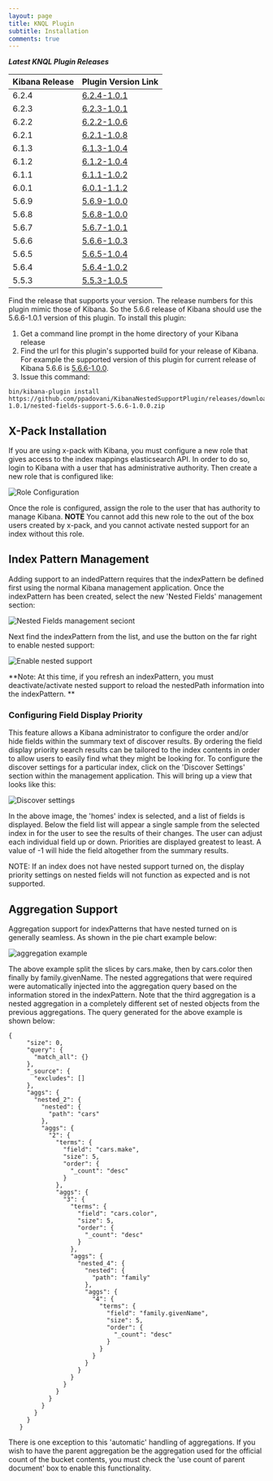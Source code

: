 ```yaml
---
layout: page
title: KNQL Plugin
subtitle: Installation
comments: true
---
```


***Latest KNQL Plugin Releases***
<div class="datatable-begin"></div>

|Kibana Release|Plugin Version Link|
|-------|-------|
|6.2.4|[6.2.4-1.0.1](https://github.com/ppadovani/KibanaNestedSupportPlugin/releases/download/6.2.4-1.0.1/nested-fields-support-6.2.4-1.0.1.zip)|
|6.2.3|[6.2.3-1.0.1](https://github.com/ppadovani/KibanaNestedSupportPlugin/releases/download/6.2.3-1.0.1/nested-fields-support-6.2.3-1.0.1.zip)|
|6.2.2|[6.2.2-1.0.6](https://github.com/ppadovani/KibanaNestedSupportPlugin/releases/download/6.2.2-1.0.6/nested-fields-support-6.2.2-1.0.6.zip)|
|6.2.1|[6.2.1-1.0.8](https://github.com/ppadovani/KibanaNestedSupportPlugin/releases/download/6.2.1-1.0.8/nested-fields-support-6.2.1-1.0.8.zip)|
|6.1.3|[6.1.3-1.0.4](https://github.com/ppadovani/KibanaNestedSupportPlugin/releases/download/6.1.3-1.0.4/nested-fields-support-6.1.3-1.0.4.zip)|
|6.1.2|[6.1.2-1.0.4](https://github.com/ppadovani/KibanaNestedSupportPlugin/releases/download/6.1.2-1.0.4/nested-fields-support-6.1.2-1.0.4.zip)|
|6.1.1|[6.1.1-1.0.2](https://github.com/ppadovani/KibanaNestedSupportPlugin/releases/download/6.1.1-1.0.2/nested-fields-support-6.1.1-1.0.2.zip)|
|6.0.1|[6.0.1-1.1.2](https://github.com/ppadovani/KibanaNestedSupportPlugin/releases/download/6.0.1-1.1.2/nested-fields-support-6.0.1-1.1.2.zip)|
|5.6.9|[5.6.9-1.0.0](https://github.com/ppadovani/KibanaNestedSupportPlugin/releases/download/5.6.9-1.0.0/nested-fields-support-5.6.9-1.0.0.zip)|
|5.6.8|[5.6.8-1.0.0](https://github.com/ppadovani/KibanaNestedSupportPlugin/releases/download/5.6.8-1.0.0/nested-fields-support-5.6.8-1.0.0.zip)|
|5.6.7|[5.6.7-1.0.1](https://github.com/ppadovani/KibanaNestedSupportPlugin/releases/download/5.6.7-1.0.1/nested-fields-support-5.6.7-1.0.1.zip)|
|5.6.6|[5.6.6-1.0.3](https://github.com/ppadovani/KibanaNestedSupportPlugin/releases/download/5.6.6-1.0.3/nested-fields-support-5.6.6-1.0.3.zip)|
|5.6.5|[5.6.5-1.0.4](https://github.com/ppadovani/KibanaNestedSupportPlugin/releases/download/5.6.5-1.0.4/nested-fields-support-5.6.5-1.0.4.zip)|
|5.6.4|[5.6.4-1.0.2](https://github.com/ppadovani/KibanaNestedSupportPlugin/releases/download/5.6.4-1.0.2/nested-fields-support-5.6.4-1.0.2.zip)|
|5.5.3|[5.5.3-1.0.5](https://github.com/ppadovani/KibanaNestedSupportPlugin/releases/download/5.5.3-1.0.5/nested-fields-support-5.5.3-1.0.5.zip)|

<div class="datatable-end"></div>

Find the release that supports your version. The release numbers for this plugin mimic those of Kibana. 
So the 5.6.6 release of Kibana should use the 5.6.6-1.0.1 version of this plugin. 
To install this plugin:

1. Get a command line prompt in the home directory of your Kibana release
2. Find the url for this plugin's supported build for your release of Kibana. 
  For example the supported version of this plugin for current release of 
  Kibana 5.6.6 is [5.6.6-1.0.0](https://github.com/ppadovani/KibanaNestedSupportPlugin/releases/download/5.6.6-1.0.1/nested-fields-support-5.6.6-1.0.0.zip).
3. Issue this command: 
  ~~~
  bin/kibana-plugin install https://github.com/ppadovani/KibanaNestedSupportPlugin/releases/download/5.6.6-1.0.1/nested-fields-support-5.6.6-1.0.0.zip
  ~~~

## X-Pack Installation ##

If you are using x-pack with Kibana, you must configure a new role that gives access 
to the index mappings elasticsearch API. In order to do so, login to Kibana with a
user that has administrative authority. Then create a new role that is configured
like:

![Role Configuration](img/role-configuration.png)

Once the role is configured, assign the role to the user that has authority to
manage Kibana. **NOTE** You cannot add this new role to the out of the box users
created by x-pack, and you cannot activate nested support for an index without 
this role.

## Index Pattern Management ##

Adding support to an indedPattern requires that the indexPattern be defined first using the normal Kibana management
application. Once the indexPattern has been created, select the new 'Nested Fields' management section:

![Nested Fields management seciont](img/nested-management.png)

Next find the indexPattern from the list, and use the button on the far right to enable nested support:

![Enable nested support](img/activate-nested.png)

**Note: At this time, if you refresh an indexPattern, you must deactivate/activate nested support to reload the 
nestedPath information into the indexPattern. **

### Configuring Field Display Priority ###

This feature allows a Kibana administrator to configure the order and/or hide fields within the summary text
of discover results. By ordering the field display priority search results can be tailored to the
index contents in order to allow users to easily find what they might be looking for. To configure the 
discover settings for a particular index, click on the 'Discover Settings' section within the management application.
This will bring up a view that looks like this:

![Discover settings](img/discover-settings.png)

In the above image, the 'homes' index is selected, and a list of fields is displayed. Below the field list
will appear a single sample from the selected index in for the user to see the results of their
changes. The user can adjust each individual field up or down. Priorities are displayed greatest to least.
A value of -1 will hide the field altogether from the summary results.

NOTE: If an index does not have nested support turned on, the display priority settings on nested fields
will not function as expected and is not supported.

## Aggregation Support ##

Aggregation support for indexPatterns that have nested turned on is generally seamless. As shown in the pie chart
example below:

![aggregation example](img/aggregation-example.png)

The above example split the slices by cars.make, then by cars.color then finally by family.givenName. The nested 
aggregations that were required were automatically injected into the aggregation query based on the information
stored in the indexPattern. Note that the third aggregation is a nested aggregation in a completely different
set of nested objects from the previous aggregations. The query generated for the above example is shown below:

~~~
{
     "size": 0,
     "query": {
       "match_all": {}
     },
     "_source": {
       "excludes": []
     },
     "aggs": {
       "nested_2": {
         "nested": {
           "path": "cars"
         },
         "aggs": {
           "2": {
             "terms": {
               "field": "cars.make",
               "size": 5,
               "order": {
                 "_count": "desc"
               }
             },
             "aggs": {
               "3": {
                 "terms": {
                   "field": "cars.color",
                   "size": 5,
                   "order": {
                     "_count": "desc"
                   }
                 },
                 "aggs": {
                   "nested_4": {
                     "nested": {
                       "path": "family"
                     },
                     "aggs": {
                       "4": {
                         "terms": {
                           "field": "family.givenName",
                           "size": 5,
                           "order": {
                             "_count": "desc"
                           }
                         }
                       }
                     }
                   }
                 }
               }
             }
           }
         }
       }
     }
   }
   ~~~

There is one exception to this 'automatic' handling of aggregations. If you wish to have the parent aggregation be the
aggregation used for the official count of the bucket contents, you must check the 'use count of parent document' box
to enable this functionality.
